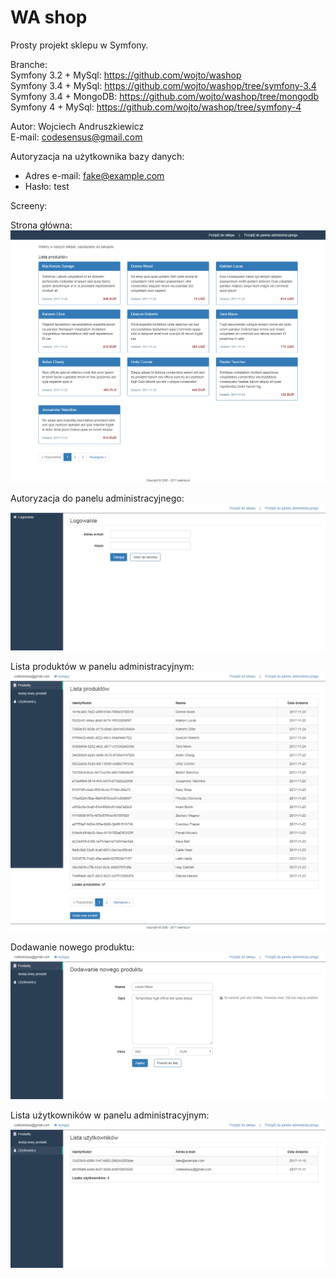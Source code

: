 WA shop
=======

Prosty projekt sklepu w Symfony.

Branche:  
Symfony 3.2 + MySql: https://github.com/wojto/washop  
Symfony 3.4 + MySql: https://github.com/wojto/washop/tree/symfony-3.4  
Symfony 3.4 + MongoDB: https://github.com/wojto/washop/tree/mongodb  
Symfony 4 + MySql: https://github.com/wojto/washop/tree/symfony-4  

Autor: Wojciech Andruszkiewicz  
E-mail: codesensus@gmail.com

Autoryzacja na użytkownika bazy danych:
 - Adres e-mail: fake@example.com
 - Hasło: test


Screeny:

Strona główna:
![Strona główna](https://raw.githubusercontent.com/wojto/washop/master/data/demo-images/homepage.png)

Autoryzacja do panelu administracyjnego:
![Autoryzacja do panelu administracyjnego](https://raw.githubusercontent.com/wojto/washop/master/data/demo-images/authorization.png)

Lista produktów w panelu administracyjnym:
![Lista produktów w panelu administracyjnym](https://raw.githubusercontent.com/wojto/washop/master/data/demo-images/product-list.png)

Dodawanie nowego produktu:
![Dodawanie nowego produktu](https://raw.githubusercontent.com/wojto/washop/master/data/demo-images/new-product.png)

Lista użytkowników w panelu administracyjnym:
![Lista użytkowników w panelu administracyjnym](https://raw.githubusercontent.com/wojto/washop/master/data/demo-images/user-list.png)
